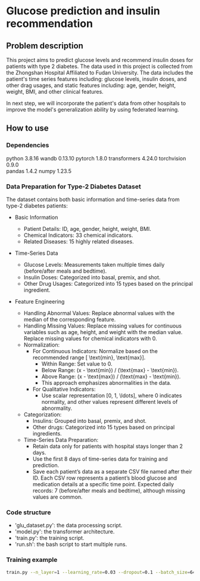 # Glucose prediction and insulin recommendation

## Problem description

This project aims to predict glucose levels and recommend insulin doses for patients with type 2 diabetes. The data used in this project is collected from the Zhongshan Hospital Affiliated to Fudan University. The data includes the patient's time series features including: glucose levels, insulin doses, and other drag usages, and static features including: age, gender, height, weight, BMI, and other clinical features.

In next step, we will incorporate the patient's data from other hospitals to improve the model's generalization ability by using federated learning.

## How to use

### Dependencies

python                    3.8.16
wandb                     0.13.10
pytorch                   1.8.0
transformers              4.24.0
torchvision               0.9.0  
pandas                    1.4.2
numpy                     1.23.5

### Data Preparation for Type-2 Diabetes Dataset

The dataset contains both basic information and time-series data from type-2 diabetes patients:

- Basic Information
  - Patient Details: ID, age, gender, height, weight, BMI.
  - Chemical Indicators: 33 chemical indicators.
  - Related Diseases: 15 highly related diseases.

- Time-Series Data
  - Glucose Levels: Measurements taken multiple times daily (before/after meals and bedtime).
  - Insulin Doses: Categorized into basal, premix, and shot.
  - Other Drug Usages: Categorized into 15 types based on the principal ingredient.

- Feature Engineering
  - Handling Abnormal Values: Replace abnormal values with the median of the corresponding feature.
  - Handling Missing Values: Replace missing values for continuous variables such as age, height, and weight with the  median value. Replace missing values for chemical indicators with 0.
  - Normalization:
    - For Continuous Indicators: Normalize based on the recommended range [ \text{min}, \text{max}].
      - Within Range: Set value to 0.
      - Below Range: (x - \text{min}) / (\text{max} - \text{min}).
      - Above Range: (x - \text{max}) / (\text{max} - \text{min}).
      - This approach emphasizes abnormalities in the data.
    - For Qualitative Indicators:
      - Use scalar representation [0, 1, \ldots], where 0 indicates normality, and other values represent different levels of abnormality.
  - Categorization:
    - Insulins: Grouped into basal, premix, and shot.
    - Other drugs: Categorized into 15 types based on principal ingredients.
  - Time-Series Data Preparation:
    - Retain data only for patients with hospital stays longer than 2 days.
    - Use the first 8 days of time-series data for training and prediction.
    - Save each patient’s data as a separate CSV file named after their ID. Each CSV row represents a patient’s blood glucose and medication details at a specific time point. Expected daily records: 7 (before/after meals and bedtime), although missing values are common.

### Code structure

- 'glu_dataset.py': the data processing script.
- 'model.py': the transformer architecture.
- 'train.py': the training script.
- 'run.sh': the bash script to start multiple runs.

### Training example

```bash
train.py --n_layer=1 --learning_rate=0.03 --dropout=0.1 --batch_size=64
```
